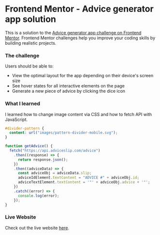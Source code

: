# Frontend Mentor - Advice generator app solution

This is a solution to the [Advice generator app challenge on Frontend Mentor](https://www.frontendmentor.io/challenges/advice-generator-app-QdUG-13db). Frontend Mentor challenges help you improve your coding skills by building realistic projects.

### The challenge

Users should be able to:

- View the optimal layout for the app depending on their device's screen size
- See hover states for all interactive elements on the page
- Generate a new piece of advice by clicking the dice icon

### What I learned

I learned how to change image content via CSS and how to fetch API with JavaScript. 

```css
#divider-pattern {
  content: url("images/pattern-divider-mobile.svg");
}
```

```js
function getAdvice() {
  fetch("https://api.adviceslip.com/advice")
    .then((response) => {
      return response.json();
    })
    .then((adviceData) => {
      const adviceObj = adviceData.slip;
      adviceIdElement.textContent = "ADVICE #" + adviceObj.id;
      adviceTextElement.textContent = '"' + adviceObj.advice + '"';
    })
    .catch((error) => {
      console.log(error);
    });
}
```
### Live Website

Check out the live website [here](https://urkenzy.github.io/advice-generator-app/).
